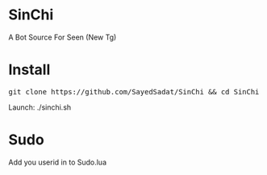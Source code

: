 # SinChi
A Bot Source For Seen  (New Tg)

# Install
<pre>
git clone https://github.com/SayedSadat/SinChi && cd SinChi && chmod +x install.sh && ./install.sh
</pre>
 Launch: ./sinchi.sh
# Sudo
Add you userid in to Sudo.lua 

